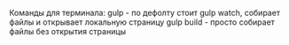 Команды для терминала:
gulp - по дефолту стоит gulp watch, собирает файлы и открывает локальную страницу
gulp build - просто собирает файлы без открытия страницы

